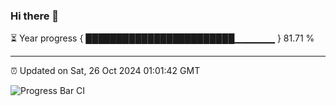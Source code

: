 ### Hi there 👋

⏳ Year progress { ████████████████████████▁▁▁▁▁▁ } 81.71 %

---

⏰ Updated on Sat, 26 Oct 2024 01:01:42 GMT

![Progress Bar CI](https://github.com/liununu/liununu/workflows/Progress%20Bar%20CI/badge.svg)
